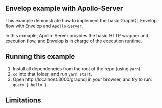 ## Envelop example with Apollo-Server

This example demonstrate how to implement the basic GraphQL Envelop flow with Envelop and [`Apollo-Server`](https://github.com/apollographql/apollo-server).

In this exmaple, Apollo-Server provides the basic HTTP wrapper and execution flow, and Envelop is in charge of the execution runtime.

## Running this example

1. Install all dependencies from the root of the repo (using `yarn`)
2. `cd` into that folder, and run `yarn start`.
3. Open http://localhost:3000/graphql in your browser, and try to run: `query { hello }`.

## Limitations

